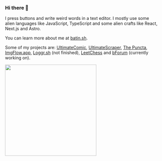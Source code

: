 ### Hi there 👋
I press buttons and write weird words in a text editor. I mostly use some alien languages like JavaScript, TypeScript and some alien crafts like React, Next.js and Astro.

You can learn more about me at [batin.sh](https://batin.sh/about).

Some of my projects are: [UltimateComic](https://www.github.com/Stradi/ultimate-comic), [UltimateScraper](https://www.github.com/Stradi/ultimatescraper), [The Puncta](https://www.github.com/Stradi/puncta), [ImgFlow.app](https://www.github.com/Stradi/imgflow.app), [Loggr.sh](https://www.github.com/Stradi/loggr-sh) (not finished), [LeetChess](https://www.github.com/Stradi/leetchess) and [bForum](https;//www.github.com/Stradi/bforum) (currently working on).

<img width="300" src="https://media0.giphy.com/media/l4pTjOu0NsrLApt0Q/giphy.gif?cid=790b7611ab7a5453fc5200a8172bbcaa1ad198cb00450d6c&rid=giphy.gif" />
